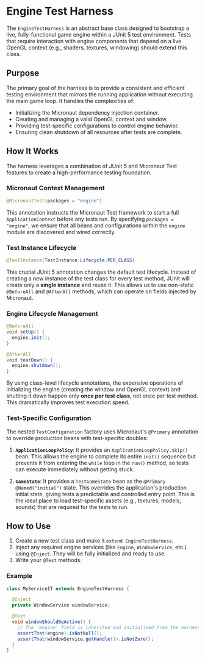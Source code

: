# Engine Test Harness

The `EngineTestHarness` is an abstract base class designed to bootstrap a live, fully-functional game engine within a JUnit 5 test environment. Tests that require interaction with engine components that depend on a live OpenGL context (e.g., shaders, textures, windowing) should extend this class.

## Purpose

The primary goal of the harness is to provide a consistent and efficient testing environment that mirrors the running application without executing the main game loop. It handles the complexities of:
- Initializing the Micronaut dependency injection container.
- Creating and managing a valid OpenGL context and window.
- Providing test-specific configurations to control engine behavior.
- Ensuring clean shutdown of all resources after tests are complete.

## How It Works

The harness leverages a combination of JUnit 5 and Micronaut Test features to create a high-performance testing foundation.

### Micronaut Context Management

```java
@MicronautTest(packages = "engine")
```

This annotation instructs the Micronaut Test framework to start a full `ApplicationContext` before any tests run. By specifying `packages = "engine"`, we ensure that all beans and configurations within the `engine` module are discovered and wired correctly.

### Test Instance Lifecycle

```java
@TestInstance(TestInstance.Lifecycle.PER_CLASS)
```

This crucial JUnit 5 annotation changes the default test lifecycle. Instead of creating a new instance of the test class for every test method, JUnit will create only a **single instance** and reuse it. This allows us to use non-static `@BeforeAll` and `@AfterAll` methods, which can operate on fields injected by Micronaut.

### Engine Lifecycle Management

```java
@BeforeAll
void setUp() {
  engine.init();
}

@AfterAll
void tearDown() {
  engine.shutdown();
}
```

By using class-level lifecycle annotations, the expensive operations of initializing the engine (creating the window and OpenGL context) and shutting it down happen only **once per test class**, not once per test method. This dramatically improves test execution speed.

### Test-Specific Configuration

The nested `TestConfiguration` factory uses Micronaut's `@Primary` annotation to override production beans with test-specific doubles:

1.  **`ApplicationLoopPolicy`**: It provides an `ApplicationLoopPolicy.skip()` bean. This allows the engine to complete its entire `init()` sequence but prevents it from entering the `while` loop in the `run()` method, so tests can execute immediately without getting stuck.

2.  **`GameState`**: It provides a `TestGameState` bean as the `@Primary @Named("initial")` state. This overrides the application's production initial state, giving tests a predictable and controlled entry point. This is the ideal place to load test-specific assets (e.g., textures, models, sounds) that are required for the tests to run.

## How to Use

1.  Create a new test class and make it `extend EngineTestHarness`.
2.  Inject any required engine services (like `Engine`, `WindowService`, etc.) using `@Inject`. They will be fully initialized and ready to use.
3.  Write your `@Test` methods.

### Example

```java
class MyServiceIT extends EngineTestHarness {

  @Inject
  private WindowService windowService;

  @Test
  void windowShouldBeActive() {
    // The 'engine' field is inherited and initialized from the harness
    assertThat(engine).isNotNull();
    assertThat(windowService.getHandle()).isNotZero();
  }
}
```